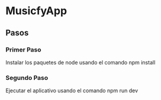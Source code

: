 # MusicfyApp

## Pasos

### Primer Paso
Instalar los paquetes de node usando el comando npm install

### Segundo Paso
Ejecutar el aplicativo usando el comando npm run dev
